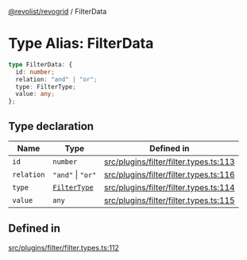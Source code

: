 [@revolist/revogrid](README.md) / FilterData

# Type Alias: FilterData

```ts
type FilterData: {
  id: number;
  relation: "and" | "or";
  type: FilterType;
  value: any;
};
```

## Type declaration

| Name | Type | Defined in |
| ------ | ------ | ------ |
| `id` | `number` | [src/plugins/filter/filter.types.ts:113](https://github.com/revolist/revogrid/blob/d69bb90753f30d16a898150d08ff61a1e2f66a39/src/plugins/filter/filter.types.ts#L113) |
| `relation` | `"and"` \| `"or"` | [src/plugins/filter/filter.types.ts:116](https://github.com/revolist/revogrid/blob/d69bb90753f30d16a898150d08ff61a1e2f66a39/src/plugins/filter/filter.types.ts#L116) |
| `type` | [`FilterType`](TypeAlias.FilterType.md) | [src/plugins/filter/filter.types.ts:114](https://github.com/revolist/revogrid/blob/d69bb90753f30d16a898150d08ff61a1e2f66a39/src/plugins/filter/filter.types.ts#L114) |
| `value` | `any` | [src/plugins/filter/filter.types.ts:115](https://github.com/revolist/revogrid/blob/d69bb90753f30d16a898150d08ff61a1e2f66a39/src/plugins/filter/filter.types.ts#L115) |

## Defined in

[src/plugins/filter/filter.types.ts:112](https://github.com/revolist/revogrid/blob/d69bb90753f30d16a898150d08ff61a1e2f66a39/src/plugins/filter/filter.types.ts#L112)
